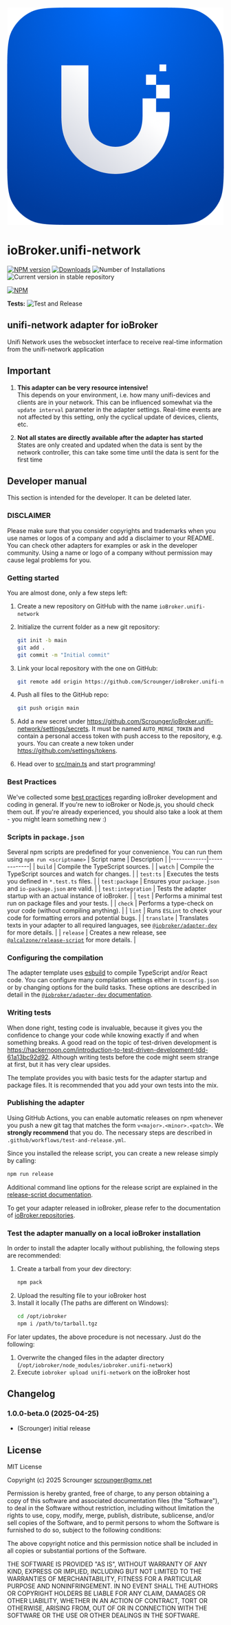 ![Logo](admin/unifi-network.png)

# ioBroker.unifi-network

[![NPM version](https://img.shields.io/npm/v/iobroker.unifi-network.svg)](https://www.npmjs.com/package/iobroker.unifi-network)
[![Downloads](https://img.shields.io/npm/dm/iobroker.unifi-network.svg)](https://www.npmjs.com/package/iobroker.unifi-network)
![Number of Installations](https://iobroker.live/badges/unifi-network-installed.svg)
![Current version in stable repository](https://iobroker.live/badges/unifi-network-stable.svg)

[![NPM](https://nodei.co/npm/iobroker.unifi-network.png?downloads=true)](https://nodei.co/npm/iobroker.unifi-network/)

**Tests:** ![Test and Release](https://github.com/Scrounger/ioBroker.unifi-network/workflows/Test%20and%20Release/badge.svg)

## unifi-network adapter for ioBroker

Unifi Network uses the websocket interface to receive real-time information from the unifi-network application

## Important

1. **This adapter can be very resource intensive!**<br>This depends on your environment, i.e. how many unifi-devices and clients are in your network. This can be influenced somewhat via the `update interval` parameter in the adapter settings. Real-time events are not affected by this setting, only the cyclical update of devices, clients, etc.

2. **Not all states are directly available after the adapter has started**<br>States are only created and updated when the data is sent by the network controller, this can take some time until the data is sent for the first time

## Developer manual

This section is intended for the developer. It can be deleted later.

### DISCLAIMER

Please make sure that you consider copyrights and trademarks when you use names or logos of a company and add a disclaimer to your README.
You can check other adapters for examples or ask in the developer community. Using a name or logo of a company without permission may cause legal problems for you.

### Getting started

You are almost done, only a few steps left:

1. Create a new repository on GitHub with the name `ioBroker.unifi-network`
1. Initialize the current folder as a new git repository:
   ```bash
   git init -b main
   git add .
   git commit -m "Initial commit"
   ```
1. Link your local repository with the one on GitHub:

   ```bash
   git remote add origin https://github.com/Scrounger/ioBroker.unifi-network
   ```

1. Push all files to the GitHub repo:
   ```bash
   git push origin main
   ```
1. Add a new secret under https://github.com/Scrounger/ioBroker.unifi-network/settings/secrets. It must be named `AUTO_MERGE_TOKEN` and contain a personal access token with push access to the repository, e.g. yours. You can create a new token under https://github.com/settings/tokens.

1. Head over to [src/main.ts](src/main.ts) and start programming!

### Best Practices

We've collected some [best practices](https://github.com/ioBroker/ioBroker.repositories#development-and-coding-best-practices) regarding ioBroker development and coding in general. If you're new to ioBroker or Node.js, you should
check them out. If you're already experienced, you should also take a look at them - you might learn something new :)

### Scripts in `package.json`

Several npm scripts are predefined for your convenience. You can run them using `npm run <scriptname>`
| Script name | Description |
|-------------|-------------|
| `build` | Compile the TypeScript sources. |
| `watch` | Compile the TypeScript sources and watch for changes. |
| `test:ts` | Executes the tests you defined in `*.test.ts` files. |
| `test:package` | Ensures your `package.json` and `io-package.json` are valid. |
| `test:integration` | Tests the adapter startup with an actual instance of ioBroker. |
| `test` | Performs a minimal test run on package files and your tests. |
| `check` | Performs a type-check on your code (without compiling anything). |
| `lint` | Runs `ESLint` to check your code for formatting errors and potential bugs. |
| `translate` | Translates texts in your adapter to all required languages, see [`@iobroker/adapter-dev`](https://github.com/ioBroker/adapter-dev#manage-translations) for more details. |
| `release` | Creates a new release, see [`@alcalzone/release-script`](https://github.com/AlCalzone/release-script#usage) for more details. |

### Configuring the compilation

The adapter template uses [esbuild](https://esbuild.github.io/) to compile TypeScript and/or React code. You can configure many compilation settings
either in `tsconfig.json` or by changing options for the build tasks. These options are described in detail in the
[`@iobroker/adapter-dev` documentation](https://github.com/ioBroker/adapter-dev#compile-adapter-files).

### Writing tests

When done right, testing code is invaluable, because it gives you the
confidence to change your code while knowing exactly if and when
something breaks. A good read on the topic of test-driven development
is https://hackernoon.com/introduction-to-test-driven-development-tdd-61a13bc92d92.
Although writing tests before the code might seem strange at first, but it has very
clear upsides.

The template provides you with basic tests for the adapter startup and package files.
It is recommended that you add your own tests into the mix.

### Publishing the adapter

Using GitHub Actions, you can enable automatic releases on npm whenever you push a new git tag that matches the form
`v<major>.<minor>.<patch>`. We **strongly recommend** that you do. The necessary steps are described in `.github/workflows/test-and-release.yml`.

Since you installed the release script, you can create a new
release simply by calling:

```bash
npm run release
```

Additional command line options for the release script are explained in the
[release-script documentation](https://github.com/AlCalzone/release-script#command-line).

To get your adapter released in ioBroker, please refer to the documentation
of [ioBroker.repositories](https://github.com/ioBroker/ioBroker.repositories#requirements-for-adapter-to-get-added-to-the-latest-repository).

### Test the adapter manually on a local ioBroker installation

In order to install the adapter locally without publishing, the following steps are recommended:

1. Create a tarball from your dev directory:
   ```bash
   npm pack
   ```
1. Upload the resulting file to your ioBroker host
1. Install it locally (The paths are different on Windows):
   ```bash
   cd /opt/iobroker
   npm i /path/to/tarball.tgz
   ```

For later updates, the above procedure is not necessary. Just do the following:

1. Overwrite the changed files in the adapter directory (`/opt/iobroker/node_modules/iobroker.unifi-network`)
1. Execute `iobroker upload unifi-network` on the ioBroker host

## Changelog

<!--
	Placeholder for the next version (at the beginning of the line):
	### **WORK IN PROGRESS**
-->
### 1.0.0-beta.0 (2025-04-25)

- (Scrounger) initial release

## License

MIT License

Copyright (c) 2025 Scrounger <scrounger@gmx.net>

Permission is hereby granted, free of charge, to any person obtaining a copy
of this software and associated documentation files (the "Software"), to deal
in the Software without restriction, including without limitation the rights
to use, copy, modify, merge, publish, distribute, sublicense, and/or sell
copies of the Software, and to permit persons to whom the Software is
furnished to do so, subject to the following conditions:

The above copyright notice and this permission notice shall be included in all
copies or substantial portions of the Software.

THE SOFTWARE IS PROVIDED "AS IS", WITHOUT WARRANTY OF ANY KIND, EXPRESS OR
IMPLIED, INCLUDING BUT NOT LIMITED TO THE WARRANTIES OF MERCHANTABILITY,
FITNESS FOR A PARTICULAR PURPOSE AND NONINFRINGEMENT. IN NO EVENT SHALL THE
AUTHORS OR COPYRIGHT HOLDERS BE LIABLE FOR ANY CLAIM, DAMAGES OR OTHER
LIABILITY, WHETHER IN AN ACTION OF CONTRACT, TORT OR OTHERWISE, ARISING FROM,
OUT OF OR IN CONNECTION WITH THE SOFTWARE OR THE USE OR OTHER DEALINGS IN THE
SOFTWARE.
